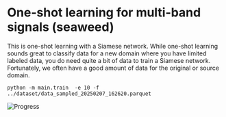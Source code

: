 # One-shot learning for multi-band signals (seaweed)

This is one-shot learning with a Siamese network. While one-shot learning sounds great to classify data for a new domain where you have limited labeled data, you do need quite a bit of data to train a Siamese network.  Fortunately, we often have a good amount of data for the original or source domain. 

```python -m main.train  -e 10 -f ../dataset/data_sampled_20250207_162620.parquet```

![Progress](/assets/animated_plot_small.gif)
